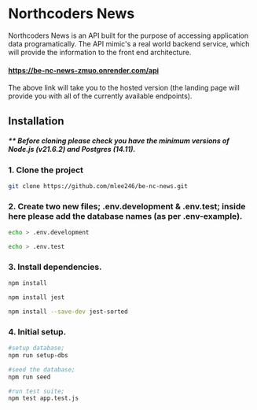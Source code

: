 # Northcoders News

Northcoders News is an API built for the purpose of accessing application data programatically. The API mimic's a real world backend service, which will provide the information to the front end architecture.

#### https://be-nc-news-zmuo.onrender.com/api
The above link will take you to the hosted version (the landing page will provide you with all of the currently available endpoints).

## Installation 
##### ** Before cloning please check you have the minimum versions of Node.js (v21.6.2) and Postgres (14.11). 

### 1. Clone the project
```bash
git clone https://github.com/mlee246/be-nc-news.git
```

### 2. Create two new files; .env.development & .env.test; inside here please add the database names (as per .env-example).

```bash
echo > .env.development
```
```bash
echo > .env.test
```

### 3. Install dependencies.
```bash
npm install
```
```bash
npm install jest
```
```bash
npm install --save-dev jest-sorted
```
### 4. Initial setup.
```bash
#setup database;
npm run setup-dbs
```
```bash
#seed the database;
npm run seed
```
```bash
#run test suite;
npm test app.test.js
```